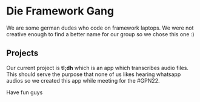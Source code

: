 # Die Framework Gang
We are some german dudes who code on framework laptops. We were not creative enough to find a better name for our group so we chose this one :)

## Projects
Our current project is **tl;dh** which is an app which transcribes audio files. This should serve the purpose that none of us likes hearing whatsapp audios so we created this app while meeting for the #GPN22.

Have fun guys
